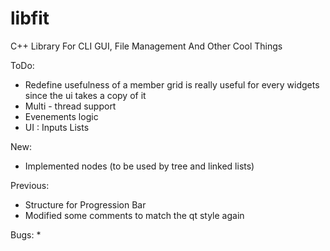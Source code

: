 # libfit
C++ Library For CLI GUI, File Management And Other Cool Things

ToDo:
* Redefine usefulness of a member grid is really useful for every widgets since the ui takes a copy of it
* Multi - thread support
* Evenements logic
* UI : Inputs
       Lists

New:
* Implemented nodes (to be used by tree and linked lists)

Previous:
* Structure for Progression Bar
* Modified some comments to match the qt style again

Bugs:
*
